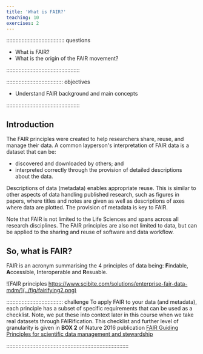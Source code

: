 ```yaml
---
title: 'What is FAIR?'
teaching: 10
exercises: 2
---
```


:::::::::::::::::::::::::::::::::::::: questions 

- What is FAIR?
- What is the origin of the FAIR movement?

::::::::::::::::::::::::::::::::::::::::::::::::

::::::::::::::::::::::::::::::::::::: objectives

- Understand FAIR background and main concepts

::::::::::::::::::::::::::::::::::::::::::::::::

## Introduction

The FAIR principles were created to help researchers share, reuse, and manage their data.  A common layperson's interpretation of FAIR data is a dataset that can be:
- discovered and downloaded by others; and
- interpreted correctly through the provision of detailed descriptions about the data.

Descriptions of data (metadata) enables appropriate reuse.  This is similar to other aspects of data handling published research, such as figures in papers, where titles and notes are given as well as descriptions of axes where data are plotted.  The provision of metadata is key to FAIR.


Note that FAIR is not limited to the Life Sciences and spans across all research disciplines. The FAIR principles are also not limited to data, but can be applied to the sharing and reuse of software and data workflow. 

## So, what is FAIR?

FAIR is an acronym summarising the 4 principles of data being: **F**indable, **A**ccessible, **I**nteroperable and **R**esuable.

![FAIR principles https://www.scibite.com/solutions/enterprise-fair-data-mdm/](../fig/fairifying2.png)


::::::::::::::::::::::::::::::::::::: challenge 
To apply FAIR to your data (and metadata), each principle has a subset of specific requirements that can be used as a checklist.  Note, we put these into context later in this course when we take real datasets through FAIRification.  This checklist and further level of granularity is given in **BOX 2** of  Nature 2016 publication [FAIR Guiding Principles for scientific data management and stewardship](https://doi.org/10.1038/sdata.2016.18)


::::::::::::::::::::::::::::::::::::::::::::::::::::::::::::::::::::::::::::::::


